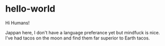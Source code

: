 # hello-world

Hi Humans!

Jappan here, I don't have a language preferance yet but mindfuck is nice.
I've had tacos on the moon and find them far superior to Earth tacos.
